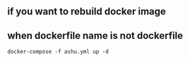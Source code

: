 ## if you want to rebuild docker image 

## when dockerfile name is not dockerfile 


```
docker-compose -f ashu.yml up -d
```
